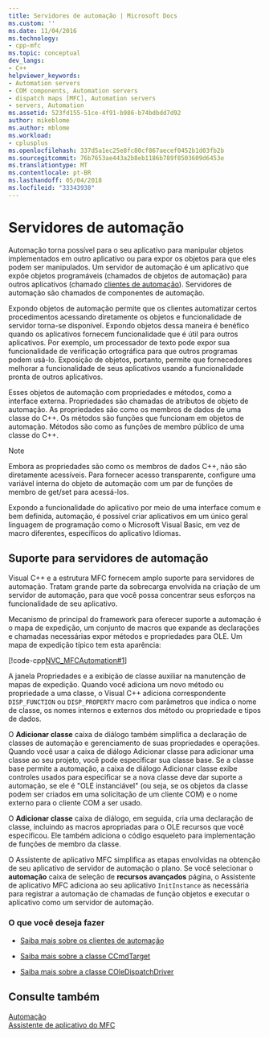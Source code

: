 ```yaml
---
title: Servidores de automação | Microsoft Docs
ms.custom: ''
ms.date: 11/04/2016
ms.technology:
- cpp-mfc
ms.topic: conceptual
dev_langs:
- C++
helpviewer_keywords:
- Automation servers
- COM components, Automation servers
- dispatch maps [MFC], Automation servers
- servers, Automation
ms.assetid: 523fd155-51ce-4f91-b986-b74bdbdd7d92
author: mikeblome
ms.author: mblome
ms.workload:
- cplusplus
ms.openlocfilehash: 337d5a1ec25e8fc80cf867aecef0452b1d03fb2b
ms.sourcegitcommit: 76b7653ae443a2b8eb1186b789f8503609d6453e
ms.translationtype: MT
ms.contentlocale: pt-BR
ms.lasthandoff: 05/04/2018
ms.locfileid: "33343938"
---
```

# <a name="automation-servers"></a>Servidores de automação
Automação torna possível para o seu aplicativo para manipular objetos implementados em outro aplicativo ou para expor os objetos para que eles podem ser manipulados. Um servidor de automação é um aplicativo que expõe objetos programáveis (chamados de objetos de automação) para outros aplicativos (chamado [clientes de automação](../mfc/automation-clients.md)). Servidores de automação são chamados de componentes de automação.  
  
 Expondo objetos de automação permite que os clientes automatizar certos procedimentos acessando diretamente os objetos e funcionalidade de servidor torna-se disponível. Expondo objetos dessa maneira é benéfico quando os aplicativos fornecem funcionalidade que é útil para outros aplicativos. Por exemplo, um processador de texto pode expor sua funcionalidade de verificação ortográfica para que outros programas podem usá-lo. Exposição de objetos, portanto, permite que fornecedores melhorar a funcionalidade de seus aplicativos usando a funcionalidade pronta de outros aplicativos.  
  
 Esses objetos de automação com propriedades e métodos, como a interface externa. Propriedades são chamadas de atributos de objeto de automação. As propriedades são como os membros de dados de uma classe do C++. Os métodos são funções que funcionam em objetos de automação. Métodos são como as funções de membro público de uma classe do C++.  
  
> [!NOTE]
>  Embora as propriedades são como os membros de dados C++, não são diretamente acessíveis. Para fornecer acesso transparente, configure uma variável interna do objeto de automação com um par de funções de membro de get/set para acessá-los.  
  
 Expondo a funcionalidade do aplicativo por meio de uma interface comum e bem definida, automação, é possível criar aplicativos em um único geral linguagem de programação como o Microsoft Visual Basic, em vez de macro diferentes, específicos do aplicativo Idiomas.  
  
##  <a name="_core_support_for_automation_servers"></a> Suporte para servidores de automação  
 Visual C++ e a estrutura MFC fornecem amplo suporte para servidores de automação. Tratam grande parte da sobrecarga envolvida na criação de um servidor de automação, para que você possa concentrar seus esforços na funcionalidade de seu aplicativo.  
  
 Mecanismo de principal do framework para oferecer suporte a automação é o mapa de expedição, um conjunto de macros que expande as declarações e chamadas necessárias expor métodos e propriedades para OLE. Um mapa de expedição típico tem esta aparência:  
  
 [!code-cpp[NVC_MFCAutomation#1](../mfc/codesnippet/cpp/automation-servers_1.cpp)]  
  
 A janela Propriedades e a exibição de classe auxiliar na manutenção de mapas de expedição. Quando você adiciona um novo método ou propriedade a uma classe, o Visual C++ adiciona correspondente `DISP_FUNCTION` ou `DISP_PROPERTY` macro com parâmetros que indica o nome de classe, os nomes internos e externos dos método ou propriedade e tipos de dados.  
  
 O **Adicionar classe** caixa de diálogo também simplifica a declaração de classes de automação e gerenciamento de suas propriedades e operações. Quando você usar a caixa de diálogo Adicionar classe para adicionar uma classe ao seu projeto, você pode especificar sua classe base. Se a classe base permite a automação, a caixa de diálogo Adicionar classe exibe controles usados para especificar se a nova classe deve dar suporte a automação, se ele é "OLE instanciável" (ou seja, se os objetos da classe podem ser criados em uma solicitação de um cliente COM) e o nome externo para o cliente COM a ser usado.  
  
 O **Adicionar classe** caixa de diálogo, em seguida, cria uma declaração de classe, incluindo as macros apropriadas para o OLE recursos que você especificou. Ele também adiciona o código esqueleto para implementação de funções de membro da classe.  
  
 O Assistente de aplicativo MFC simplifica as etapas envolvidas na obtenção de seu aplicativo de servidor de automação o plano. Se você selecionar o **automação** caixa de seleção de **recursos avançados** página, o Assistente de aplicativo MFC adiciona ao seu aplicativo `InitInstance` as necessária para registrar a automação de chamadas de função objetos e executar o aplicativo como um servidor de automação.  
  
### <a name="what-do-you-want-to-do"></a>O que você deseja fazer  
  
-   [Saiba mais sobre os clientes de automação](../mfc/automation-clients.md)  
  
-   [Saiba mais sobre a classe CCmdTarget](../mfc/reference/ccmdtarget-class.md)  
  
-   [Saiba mais sobre a classe COleDispatchDriver](../mfc/reference/coledispatchdriver-class.md)  
  
## <a name="see-also"></a>Consulte também  
 [Automação](../mfc/automation.md)   
 [Assistente de aplicativo do MFC](../mfc/reference/mfc-application-wizard.md)

